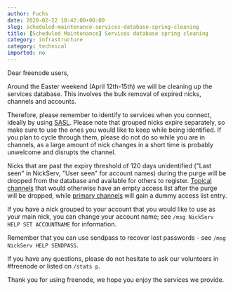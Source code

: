 ```yaml
---
author: Fuchs
date: 2020-02-22 10:42:00+00:00
slug: scheduled-maintenance-services-database-spring-cleaning
title: [Scheduled Maintenance] Services database spring cleaning
category: infrastructure
category: technical
imported: no
---
```

Dear freenode users,

Around the Easter weekend (April 12th-15th) we will be cleaning up the services database. This involves the bulk removal of expired nicks, channels and accounts.

Therefore, please remember to identify to services when you connect, ideally by using [SASL][sasl].
Please note that grouped nicks expire separately, so make sure to use the ones you would like to keep while being identified. 
If you plan to cycle through them, please do not do so while you are in channels, as a large amount of nick changes in a short time is probably unwelcome and disrupts the channel.

Nicks that are past the expiry threshold of 120 days unidentified ("Last seen" in NickServ, "User seen" for account names) during the purge will be dropped from the database and available for others to register.
[Topical channels][topicalchannels] that would otherwise have an empty access list after the purge will be dropped, while [primary channels][primarychannels] will gain a dummy access list entry.

If you have a nick grouped to your account that you would like to use as your main nick, you can change your account name; see `/msg NickServ HELP SET ACCOUNTNAME` for information.

Remember that you can use sendpass to recover lost passwords - see `/msg NickServ HELP SENDPASS`.

If you have any questions, please do not hesitate to ask our volunteers in #freenode or listed on `/stats p`.

Thank you for using freenode, we hope you enjoy the services we provide. 

[sasl]: https://freenode.net/kb/answer/sasl
[topicalchannels]: https://freenode.net/kb/answer/namespaces#topical-channels
[primarychannels]: https://freenode.net/kb/answer/namespaces#primary-channels
